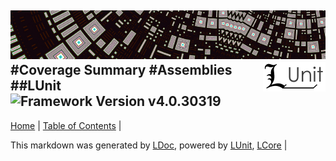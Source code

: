 ![](LUnit/Content/LUnit-banner-small.png "")
[<img align="right" src="LUnit/Content/LUnit-logo-small.png">](README.md)
#Coverage Summary
#Assemblies
##LUnit
![Framework Version v4.0.30319](http://b.repl.ca/v1/Framework-Version%20v4.0.30319-blue.png "")
---

[Home](README.md) | [Table of Contents](TableOfContents.md) | 


This markdown was generated by [LDoc](https://github.com/CodeSingularity/LDoc), powered by [LUnit](https://github.com/CodeSingularity/LUnit), [LCore](https://github.com/CodeSingularity/LCore) | 

